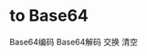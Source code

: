 # to Base64

<script setup>
import { ref } from 'vue'
import { ElMessage } from 'element-plus'
import TTextarea from './components/TTextarea/index.vue'

const text = ref('')
const base64 = ref('')

const encodeBase64 = () => base64.value = btoa(unescape(encodeURIComponent(text.value)))

function decodeBase64() {
  try {
    base64.value = decodeURIComponent(escape(atob(text.value)))
  } catch (error) {
    ElMessage('输入不是有效的Base-64字符串!')
    base64.value = ''
  }
}

function swap() {
  const temp = text.value
  text.value = base64.value
  base64.value = temp
}

function clear() {
  text.value = ''
  base64.value = ''
}
</script>

<ClientOnly>
  <div class="base64-container">
    <TTextarea v-model:text="text" placeholder="请输入需要 编码/解码 的文本"/>
    <div>
      <el-button type="success" @click="encodeBase64">Base64编码</el-button>
      <el-button type="success" @click="decodeBase64">Base64解码</el-button>
      <el-button type="success" @click="swap">交换</el-button>
      <el-button type="info" @click="clear">清空</el-button>
    </div>
    <TTextarea v-model:text="base64" placeholder="处理结果"/>
  </div>
</ClientOnly>
